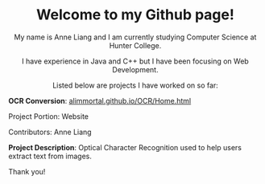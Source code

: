 <center>
  <h1>Welcome to my Github page!</h1>
  <p>My name is Anne Liang and I am currently studying Computer Science at Hunter College.</p>
  <p>I have experience in Java and C++ but I have been focusing on Web Development.</p>
  <p>Listed below are projects I have worked on so far:</p>
</center>
<strong>OCR Conversion</strong>: <a href="https://alimmortal.github.io/OCR/Home.html">alimmortal.github.io/OCR/Home.html</a>
<p>Project Portion: Website</p>
<p>Contributors: Anne Liang</p>
<p><strong>Project Description</strong>: Optical Character Recognition used to help users extract text from images.</p>
<p>Thank you!</p>

